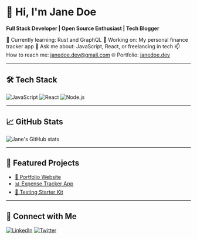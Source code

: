 # 👋 Hi, I'm Jane Doe

**Full Stack Developer | Open Source Enthusiast | Tech Blogger**

🌱 Currently learning: Rust and GraphQL
🔭 Working on: My personal finance tracker app
💬 Ask me about: JavaScript, React, or freelancing in tech
📫 How to reach me: janedoe.dev@gmail.com
🌐 Portfolio: [janedoe.dev](https://janedoe.dev)

---

## 🛠️ Tech Stack
![JavaScript](https://img.shields.io/badge/JavaScript-F7DF1E?style=flat&logo=javascript&logoColor=000)
![React](https://img.shields.io/badge/React-20232A?style=flat&logo=react&logoColor=61DAFB)
![Node.js](https://img.shields.io/badge/Node.js-339933?style=flat&logo=node.js&logoColor=white)

---

## 📈 GitHub Stats

![Jane's GitHub stats](https://github-readme-stats.vercel.app/api?username=janedoe&show_icons=true&theme=radical)

---

## 📂 Featured Projects

- [🚀 Portfolio Website](https://github.com/janedoe/portfolio)
- [📊 Expense Tracker App](https://github.com/janedoe/expense-tracker)
- [🧪 Testing Starter Kit](https://github.com/janedoe/testing-starter)

---

## 🤝 Connect with Me

[![LinkedIn](https://img.shields.io/badge/LinkedIn-blue?style=flat&logo=linkedin&logoColor=white)](https://linkedin.com/in/janedoe)
[![Twitter](https://img.shields.io/badge/Twitter-1DA1F2?style=flat&logo=twitter&logoColor=white)](https://twitter.com/janedoe)
